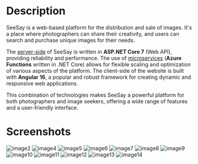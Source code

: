 # Description

SeeSay is a web-based platform for the distribution and sale of images. It's a place where photographers can share their creativity, and users can search and purchase unique images for their needs.

The [server-side](https://github.com/BnnQ/SeeSay) of SeeSay is written in **ASP.NET Core 7** (Web API), providing reliability and performance. The use of [microservices](https://github.com/BnnQ/SeeSayMicroservices) (**Azure Functions** written in .NET Core) allows for flexible scaling and optimization of various aspects of the platform. The client-side of the website is built with **Angular 16**, a popular and robust framework for creating dynamic and responsive web applications.

This combination of technologies makes SeeSay a powerful platform for both photographers and image seekers, offering a wide range of features and a user-friendly interface.

# Screenshots

![image2](https://github.com/BnnQ/SeeSay/assets/115489239/b92f726a-7afc-46c1-aee4-369feccb2e4b)
![image4](https://github.com/BnnQ/SeeSay/assets/115489239/f81d4e1c-5b68-4ef6-bed0-fc773d01ac56)
![image5](https://github.com/BnnQ/SeeSay/assets/115489239/be1308cb-63d1-42a7-93a9-62b4fe420fc8)
![image6](https://github.com/BnnQ/SeeSay/assets/115489239/b6f1efe2-9709-4c2f-8d88-bbfd2f957136)
![image7](https://github.com/BnnQ/SeeSay/assets/115489239/275ff2da-5fd3-4292-86e3-829953c0dd4e)
![image8](https://github.com/BnnQ/SeeSay/assets/115489239/caa86ddd-726a-41ad-ae9f-7747e17010fa)
![image9](https://github.com/BnnQ/SeeSay/assets/115489239/ca0f800f-e9bc-4037-afed-0a2f4c67de65)
![image10](https://github.com/BnnQ/SeeSay/assets/115489239/5ee0b4cb-067d-4341-a13c-0f494d40a7b4)
![image11](https://github.com/BnnQ/SeeSay/assets/115489239/c61e4cda-b1be-43f3-807d-fe5d9e0d287c)
![image12](https://github.com/BnnQ/SeeSay/assets/115489239/c8ad7025-7fd1-445b-8bf8-272a6f4bc51d)
![image13](https://github.com/BnnQ/SeeSay/assets/115489239/b8ade8ee-beaa-4229-80f9-ef36b1ed4caf)
![image14](https://github.com/BnnQ/SeeSay/assets/115489239/23db0eb1-0465-4658-8339-c997a0b85bb6)
